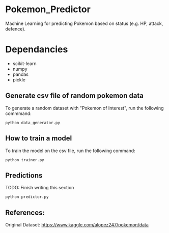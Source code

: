 # Pokemon_Predictor
Machine Learning for predicting Pokemon based on status (e.g. HP, attack, defence).

# Dependancies
- scikit-learn
- numpy
- pandas 
- pickle

## Generate csv file of random pokemon data 

To generate a random dataset with "Pokemon of Interest", run the following commmand: 

`python data_generator.py`


## How to train a model 

To train the model on the csv file, run the following command: 

`python trainer.py`

## Predictions 

TODO: Finish writing this section

`python predictor.py`


## References: 
Original Dataset: 
https://www.kaggle.com/alopez247/pokemon/data 
